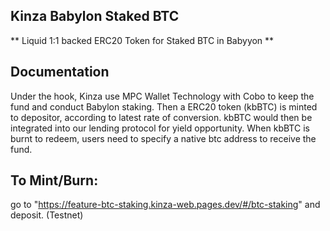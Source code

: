 ## Kinza Babylon Staked BTC

** Liquid 1:1 backed ERC20 Token for Staked BTC in Babyyon **

## Documentation

Under the hook, Kinza use MPC Wallet Technology with Cobo to keep the fund and conduct Babylon staking.
Then a ERC20 token (kbBTC) is minted to depositor, according to latest rate of conversion.
kbBTC would then be integrated into our lending protocol for yield opportunity.
When kbBTC is burnt to redeem, users need to specify a native btc address to receive the fund.

## To Mint/Burn:

go to "https://feature-btc-staking.kinza-web.pages.dev/#/btc-staking" and deposit. (Testnet)


